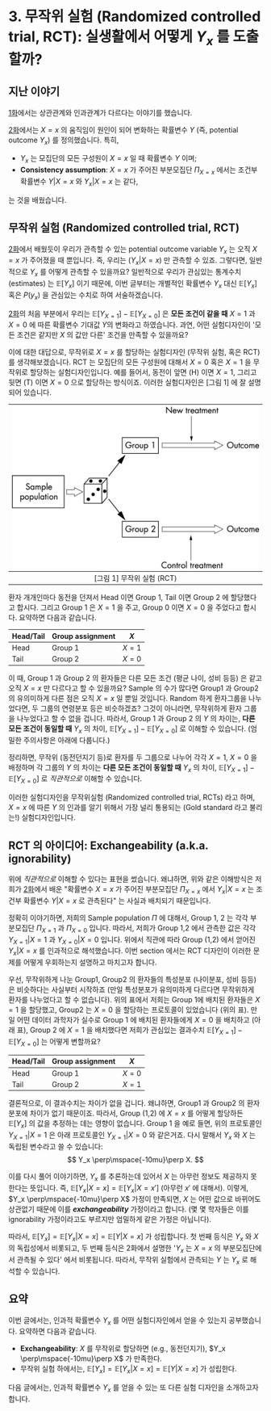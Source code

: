 # 3. 무작위 실험 (Randomized controlled trial, RCT): 실생활에서 어떻게 $Y_x$ 를 도출할까?

## 지난 이야기 

[1화](https://github.com/yonghanjung/causalblog-Kor/blob/master/Journey%20to%20SCM/1.%20%EC%83%81%EA%B4%80%EA%B4%80%EA%B3%84%EC%99%80%20%EC%9D%B8%EA%B3%BC%EA%B4%80%EA%B3%84.md)에서는 상관관계와 인과관계가 다르다는 이야기를 했습니다. 

[2화](https://github.com/yonghanjung/causalblog-Kor/blob/master/Journey%20to%20SCM/2.%20%EC%9D%B8%EA%B3%BC%EA%B4%80%EA%B3%84.md)에서는 $X=x$ 의 움직임이 원인이 되어 변화하는 확률변수 $Y$ (즉, potential outcome $Y_x$) 를 정의했습니다. 특히,

* $Y_x$ 는 모집단의 모든 구성원이 $X=x$ 일 때 확률변수 $Y$ 이며; 
* **Consistency assumption**: $X=x$ 가 주어진 부분모집단 $\Pi_{X=x}$ 에서는 조건부 확률변수 $Y \vert X=x$ 와 $Y_x \vert X=x$ 는 같다,

는 것을 배웠습니다. 




## 무작위 실험 (Randomized controlled trial, RCT)

[2화](https://github.com/yonghanjung/causalblog-Kor/blob/master/Journey%20to%20SCM/2.%20%EC%9D%B8%EA%B3%BC%EA%B4%80%EA%B3%84.md)에서 배웠듯이 우리가 관측할 수 있는 potential outcome variable $Y_x$ 는 오직 $X=x$ 가 주어졌을 때 뿐입니다. 즉, 우리는 $(Y_x \vert X=x)$ 만 관측할 수 있죠. 그렇다면, 일반적으로 $Y_x$ 를 어떻게 관측할 수 있을까요? 일반적으로 우리가 관심있는 통계수치 (estimates) 는 $\mathbb{E}[Y_x]$ 이기 때문에, 이번 글부터는 개별적인 확률변수 $Y_x$ 대신 $\mathbb{E}[Y_x]$ 혹은 $P(y_x)$ 을 관심있는 수치로 하여 서술하겠습니다. 

[2화](https://github.com/yonghanjung/causalblog-Kor/blob/master/Journey%20to%20SCM/2.%20%EC%9D%B8%EA%B3%BC%EA%B4%80%EA%B3%84.md)의 처음 부분에서 우리는 $\mathbb{E}[Y_{X=1}] -\mathbb{E}[ Y_{X=0}]$ 은 **모든 조건이 같을 때** $X=1$ 과 $X=0$ 에 따른 확률변수 기대값 $Y$의 변화라고 하였습니다. 과연, 어떤 실험디자인이 '모든 조건은 같지만 $X$ 의 값만 다른' 조건을 만족할 수 있을까요? 

이에 대한 대답으로, 무작위로 $X=x$ 를 할당하는 실험디자인 (무작위 실험, 혹은 RCT) 를 생각해보겠습니다. RCT 는 모집단의 모든 구성원에 대해서 $X=0$ 혹은 $X=1$ 을 무작위로 할당하는 실험디자인입니다. 예를 들어서, 동전이 앞면 (H) 이면 $X=1$, 그리고 뒷면 (T) 이면 $X=0$ 으로 할당하는 방식이죠. 이러한 실험디자인은 [그림 1] 에 잘 설명되어 있습니다. 

| <img src="Figure/rct-graph.png" width="500px"> |
| :--------------------------------------------: |
|           [그림 1] 무작위 실험 (RCT)           |

환자 개개인마다 동전을 던져서 Head 이면 Group 1, Tail 이면 Group 2 에 할당했다고 합시다. 그리고 Group 1 은 $X=1$ 을 주고, Group 0 이면 $X=0$ 을 주었다고 합시다. 요약하면 다음과 같습니다. 

| Head/Tail | Group assignment     |  $X$    |
| ---- | ---- | ---- |
|  Head    |  Group 1  |   $X=1$   |
| Tail | Group 2 | $X=0$ |

이 때, Group 1 과 Group 2 의 환자들은 다른 모든 조건 (평균 나이, 성비 등등) 은 같고 오직 $X=x$ 만 다르다고 할 수 있을까요? Sample 의 수가 많다면 Group1 과 Group2 의 유의미하게 다른 점은 오직 $X=x$ 일 뿐일 것입니다. Random 하게 환자그룹을 나누었다면, 두 그룹의 연령분포 등은 비슷하겠죠? 그것이 아니라면, 무작위하게 환자 그룹을 나누었다고 할 수 없을 겁니다. 따라서, Group 1 과 Group 2 의 $Y$ 의 차이는, **다른 모든 조건이 동일할 때** $Y_x$ 의 차이, $\mathbb{E}[Y_{X=1}] - \mathbb{E}[Y_{X=0}]$ 로 이해할 수 있습니다. (엄밀한 주의사항은 아래에 다룹니다.)

정리하면, 무작위 (동전던지기 등)로 환자를 두 그룹으로 나누어 각각 $X=1$, $X=0$ 을 배정하며 각 그룹의 $Y$ 의 차이는  **다른 모든 조건이 동일할 때** $Y_x$ 의 차이, $\mathbb{E}[Y_{X=1}] - \mathbb{E}[Y_{X=0}]$ 로 *직관적으로* 이해할 수 있습니다. 

이러한 실험디자인을 무작위실험 (Randomized controlled trial, RCTs) 라고 하며, $X=x$ 에 따른 $Y$ 의 인과를 알기 위해서 가장 널리 통용되는 (Gold standard 라고 불리는!) 실험디자인입니다. 



## RCT 의 아이디어: Exchangeability (a.k.a. ignorability) 

위에 *직관적으로* 이해할 수 있다는 표현을 썼습니다. 왜냐하면, 위와 같은 이해방식은 저희가 [2화](https://github.com/yonghanjung/causalblog-Kor/blob/master/Journey%20to%20SCM/2.%20%EC%9D%B8%EA%B3%BC%EA%B4%80%EA%B3%84.md)에서 배운 "확률변수 $X=x$ 가 주어진 부분모집단 $\Pi_{X=x}$ 에서 $Y_x \vert X=x$ 는 조건부 확률변수 $Y \vert X=x$ 로 관측된다" 는 사실과 배치되기 때문입니다. 

정확히 이야기하면, 저희의 Sample population $\Pi$ 에 대해서, Group 1, 2 는 각각 부분모집단 $\Pi_{X=1}$ 과 $\Pi_{X=0}$ 입니다. 따라서, 저희가 Group 1,2 에서 관측한 값은 각각 $Y_{X=1} \vert X=1$ 과 $Y_{X=0} \vert X=0$ 입니다. 위에서 직관에 따라 Group (1,2) 에서 얻어진 $Y_x \vert X=x$ 를 인과적으로 해석했습니다.  이번 section 에서는 RCT 디자인이 이러한 문제를 어떻게 우회하는지 설명하고 마치고자 합니다. 

우선, 무작위하게 나눈 Group1, Group2 의 환자들의 특성분포 (나이분포, 성비 등등)은 비슷하다는 사실부터 시작하죠 (만일 특성분포가 유의미하게 다르다면 무작위하게 환자를 나누었다고 할 수 없습니다). 위의 표에서 저희는 Group 1에 배치된 환자들은 $X=1$ 을 할당했고, Group2 는 $X=0$ 을 할당하는 프로토콜이 있었습니다 (위의 표). 만일 어떤 데이터 과학자가 실수로 Group 1 에 배치된 환자들에게 $X=0$ 을 배치하고 (아래 표), Group 2 에 $X=1$ 을 배치했다면 저희가 관심있는 결과수치 $\mathbb{E}[Y_{X=1}] - \mathbb{E}[Y_{X=0}]$ 는 어떻게 변할까요? 

| Head/Tail | Group assignment     |  $X$    |
| ---- | ---- | ---- |
|  Head    |  Group 1  |   $X=0$   |
| Tail | Group 2 | $X=1$ |

결론적으로, 이 결과수치는 차이가 없을 겁니다. 왜냐하면, Group1 과 Group2 의 환자분포에 차이가 없기 때문이죠. 따라서,  Group (1,2) 에 $X=x$ 를 어떻게 할당하든 $\mathbb{E}[Y_x]$ 의 값을 추정하는 데는 영향이 없습니다. Group 1 을 예로 들면, 위의 프로토콜인 $Y_{X=1} \vert X=1$ 은 아래 프로토콜인 $Y_{X=1}\vert X=0$ 와 같은거죠. 다시 말해서 $Y_x$ 와 $X$ 는 독립된 변수라고 쓸 수 있습니다:
$$
Y_x \perp\mspace{-10mu}\perp X.
$$

이를 다시 풀어 이야기하면, $Y_x$ 를 추론하는데 있어서 $X$ 는 아무런 정보도 제공하지 못한다는 뜻입니다. 즉, $\mathbb{E}[Y_x \vert X=x] = \mathbb{E}[Y_x \vert X=x']$ (아무런 $x'$ 에 대해서). 이렇게, $Y_x \perp\mspace{-10mu}\perp X$ 가정이 만족되면, $X$ 는 어떤 값으로 바뀌어도 상관없기 때문에 이를 ***exchangeability*** 가정이라고 합니다. (몇 몇 학자들은 이를 ignorability 가정이라고도 부르지만 엄밀하게 같은 가정은 아닙니다). 

따라서, $\mathbb{E}[Y_x] = \mathbb{E}[Y_x \vert X=x] = \mathbb{E}[Y \vert X=x]$ 가 성립합니다. 첫 번째 등식은 $Y_x$ 와 $X$ 의 독립성에서 비롯되고, 두 번째 등식은 2화에서 설명한 '$Y_x$ 는 $X=x$ 의 부분모집단에서 관측될 수 있다' 에서 비롯됩니다. 따라서, 무작위 실험에서 관측되는 $Y$ 는 $Y_x$ 로 해석할 수 있습니다. 



## 요약 

이번 글에서는, 인과적 확률변수 $Y_x$ 를 어떤 실험디자인에서 얻을 수 있는지 공부했습니다. 요약하면 다음과 같습니다. 

* **Exchangeability**: $X$ 를 무작위로 할당하면 (e.g., 동전던지기),  $Y_x \perp\mspace{-10mu}\perp X$ 가 만족한다. 
* 무작위 실험 하에서는,  $\mathbb{E}[Y_x] = \mathbb{E}[Y_x \vert X=x] = \mathbb{E}[Y \vert X=x]$ 가 성립한다. 

다음 글에서는, 인과적 확률변수 $Y_x$ 를 얻을 수 있는 또 다른 실험 디자인을 소개하고자 합니다. 

